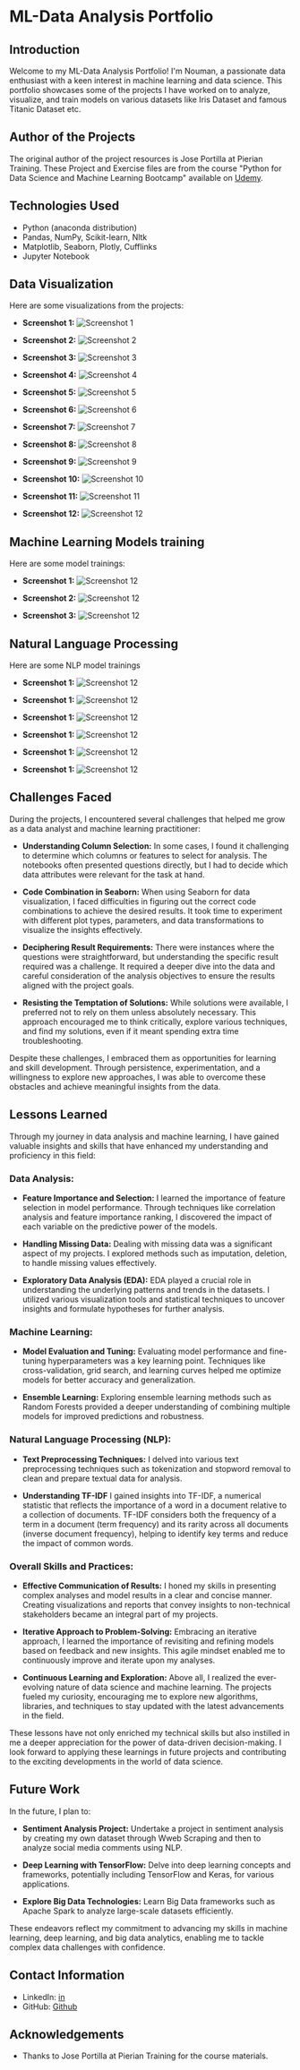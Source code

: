 # ML-Data Analysis Portfolio

## Introduction
Welcome to my ML-Data Analysis Portfolio! I'm Nouman, a passionate data enthusiast with a keen interest in machine learning and data science. This portfolio showcases some of the projects I have worked on to analyze, visualize, and train models on various datasets like Iris Dataset and famous Titanic Dataset etc.

## Author of the Projects
The original author of the project resources is Jose Portilla at Pierian Training. These Project and Exercise files are from the course "Python for Data Science and Machine Learning Bootcamp" available on [Udemy](https://www.udemy.com/course/python-for-data-science-and-machine-learning-bootcamp/?couponCode=UPGRADE02223).

## Technologies Used
- Python (anaconda distribution)
- Pandas, NumPy, Scikit-learn, Nltk
- Matplotlib, Seaborn, Plotly, Cufflinks
- Jupyter Notebook

## Data Visualization
Here are some visualizations from the projects:

- **Screenshot 1:**
  ![Screenshot 1](Screenshots/2024-04-15%20(4).png)

- **Screenshot 2:**
  ![Screenshot 2](Screenshots/2024-04-15%20(5).png)

- **Screenshot 3:**
  ![Screenshot 3](Screenshots/2024-04-15%20(6).png)

- **Screenshot 4:**
  ![Screenshot 4](Screenshots/2024-04-15%20(7).png)

- **Screenshot 5:**
  ![Screenshot 5](Screenshots/2024-04-15%20(8).png)

- **Screenshot 6:**
  ![Screenshot 6](Screenshots/2024-04-15%20(9).png)

- **Screenshot 7:**
  ![Screenshot 7](Screenshots/2024-04-15%20(10).png)

- **Screenshot 8:**
  ![Screenshot 8](Screenshots/2024-04-15%20(11).png)

- **Screenshot 9:**
  ![Screenshot 9](Screenshots/2024-04-15%20(12).png)

- **Screenshot 10:**
  ![Screenshot 10](Screenshots/2024-04-15%20(13).png)

- **Screenshot 11:**
  ![Screenshot 11](Screenshots/2024-04-15%20(14).png)

- **Screenshot 12:**
  ![Screenshot 12](Screenshots/2024-04-15%20(15).png)

## Machine Learning Models training
Here are some model trainings:

- **Screenshot 1:**
  ![Screenshot 12](Screenshots/2024-04-15%20(16).png)
  
- **Screenshot 2:**
  ![Screenshot 12](Screenshots/2024-04-15%20(17).png)

- **Screenshot 3:**
  ![Screenshot 12](Screenshots/2024-04-15%20(18).png)

## Natural Language Processing
Here are some NLP model trainings

- **Screenshot 1:**
  ![Screenshot 12](Screenshots/2024-04-15%20(19).png)

- **Screenshot 1:**
  ![Screenshot 12](Screenshots/2024-04-15%20(20).png)

- **Screenshot 1:**
  ![Screenshot 12](Screenshots/2024-04-15%20(21).png)

- **Screenshot 1:**
  ![Screenshot 12](Screenshots/2024-04-15%20(22).png)

- **Screenshot 1:**
  ![Screenshot 12](Screenshots/2024-04-15%20(23).png)

- **Screenshot 1:**
  ![Screenshot 12](Screenshots/2024-04-15%20(24).png)

## Challenges Faced
During the projects, I encountered several challenges that helped me grow as a data analyst and machine learning practitioner:

- **Understanding Column Selection:**
  In some cases, I found it challenging to determine which columns or features to select for analysis. The notebooks often presented questions directly, but I had to decide which data attributes were relevant for the task at hand.

- **Code Combination in Seaborn:**
  When using Seaborn for data visualization, I faced difficulties in figuring out the correct code combinations to achieve the desired results. It took time to experiment with different plot types, parameters, and data transformations to visualize the insights effectively.

- **Deciphering Result Requirements:**
  There were instances where the questions were straightforward, but understanding the specific result required was a challenge. It required a deeper dive into the data and careful consideration of the analysis objectives to ensure the results aligned with the project goals.

- **Resisting the Temptation of Solutions:**
  While solutions were available, I preferred not to rely on them unless absolutely necessary. This approach encouraged me to think critically, explore various techniques, and find my solutions, even if it meant spending extra time troubleshooting.

Despite these challenges, I embraced them as opportunities for learning and skill development. Through persistence, experimentation, and a willingness to explore new approaches, I was able to overcome these obstacles and achieve meaningful insights from the data.

## Lessons Learned

Through my journey in data analysis and machine learning, I have gained valuable insights and skills that have enhanced my understanding and proficiency in this field:

### Data Analysis:
- **Feature Importance and Selection:**
  I learned the importance of feature selection in model performance. Through techniques like correlation analysis and feature importance ranking, I discovered the impact of each variable on the predictive power of the models.

- **Handling Missing Data:**
  Dealing with missing data was a significant aspect of my projects. I explored methods such as imputation, deletion, to handle missing values effectively.

- **Exploratory Data Analysis (EDA):**
  EDA played a crucial role in understanding the underlying patterns and trends in the datasets. I utilized various visualization tools and statistical techniques to uncover insights and formulate hypotheses for further analysis.

### Machine Learning:
- **Model Evaluation and Tuning:**
  Evaluating model performance and fine-tuning hyperparameters was a key learning point. Techniques like cross-validation, grid search, and learning curves helped me optimize models for better accuracy and generalization.

- **Ensemble Learning:**
  Exploring ensemble learning methods such as Random Forests provided a deeper understanding of combining multiple models for improved predictions and robustness.

### Natural Language Processing (NLP):
- **Text Preprocessing Techniques:**
  I delved into various text preprocessing techniques such as tokenization and stopword removal to clean and prepare textual data for analysis.

- **Understanding TF-IDF**
  I gained insights into TF-IDF, a numerical statistic that reflects the importance of a word in a document relative to a collection of documents. TF-IDF considers both the frequency of a term in a document (term frequency) and its rarity across all documents (inverse document frequency), helping to identify key terms and reduce the impact of common words.

### Overall Skills and Practices:
- **Effective Communication of Results:**
  I honed my skills in presenting complex analyses and model results in a clear and concise manner. Creating visualizations and reports that convey insights to non-technical stakeholders became an integral part of my projects.

- **Iterative Approach to Problem-Solving:**
  Embracing an iterative approach, I learned the importance of revisiting and refining models based on feedback and new insights. This agile mindset enabled me to continuously improve and iterate upon my analyses.

- **Continuous Learning and Exploration:**
  Above all, I realized the ever-evolving nature of data science and machine learning. The projects fueled my curiosity, encouraging me to explore new algorithms, libraries, and techniques to stay updated with the latest advancements in the field.

These lessons have not only enriched my technical skills but also instilled in me a deeper appreciation for the power of data-driven decision-making. I look forward to applying these learnings in future projects and contributing to the exciting developments in the world of data science.

## Future Work

In the future, I plan to:

- **Sentiment Analysis Project:**
  Undertake a project in sentiment analysis by creating my own dataset through Wweb Scraping and then to analyze social media comments using NLP.

- **Deep Learning with TensorFlow:**
  Delve into deep learning concepts and frameworks, potentially including TensorFlow and Keras, for various applications.

- **Explore Big Data Technologies:**
  Learn Big Data frameworks such as Apache Spark to analyze large-scale datasets efficiently.

These endeavors reflect my commitment to advancing my skills in machine learning, deep learning, and big data analytics, enabling me to tackle complex data challenges with confidence.

## Contact Information
- LinkedIn: [in](https://www.linkedin.com/in/nouman-ahmad-6094b92b5)
- GitHub: [Github](https://github.com/Noumannomi123)

## Acknowledgements
- Thanks to Jose Portilla at Pierian Training for the course materials.
